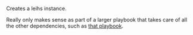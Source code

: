 Creates a leihs instance.

Really only makes sense as part of a larger playbook that takes care of all the other dependencies, such as [that playbook](https://github.com/psy-q/leihs-setup-ansible).
